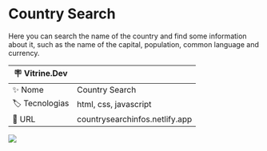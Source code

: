 # Country Search

Here you can search the name of the country and find some information about it, such as the name of the capital, population, common language and currency.

| :placard: Vitrine.Dev |     |
| -------------  | --- |
| :sparkles: Nome        | Country Search
| :label: Tecnologias | html, css, javascript
| :rocket: URL         | countrysearchinfos.netlify.app

<!-- Inserir imagem com a #vitrinedev ao final do link -->
![](https://user-images.githubusercontent.com/72042885/194385925-ddcb8898-68d3-4c93-b15d-fe36eaefcfc3.JPG#vitrinedev)
